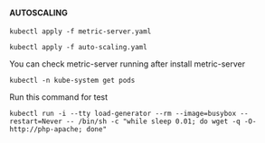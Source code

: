 #### AUTOSCALING
````
kubectl apply -f metric-server.yaml
````
````
kubectl apply -f auto-scaling.yaml
````

You can check metric-server running after install metric-server 
````
kubectl -n kube-system get pods
````

Run this command for test
````
kubectl run -i --tty load-generator --rm --image=busybox --restart=Never -- /bin/sh -c "while sleep 0.01; do wget -q -O- http://php-apache; done"
````
